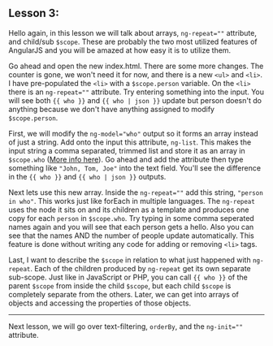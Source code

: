 ## Lesson 3:
Hello again, in this lesson we will talk about arrays, `ng-repeat=""` attribute, and child/sub `$scope`. These are probably the two most utilized features of AngularJS and you will be amazed at how easy it is to utilize them. 

Go ahead and open the new index.html. There are some more changes. The counter is gone, we won't need it for now, and there is a new `<ul>` and `<li>`. I have pre-populated the `<li>` with a `$scope.person` variable. On the `<li>` there is an `ng-repeat=""` attribute. Try entering something into the input. You will see both `{{ who }}` and `{{ who | json }}` update but person doesn't do anything because we don't have anything assigned to modify `$scope.person`.  

First, we will modify the `ng-model="who"` output so it forms an array instead of just a string. Add onto the input this attribute, `ng-list`. This makes the input string a comma separated, trimmed list and store it as an array in `$scope.who` ([More info here](http://docs.angularjs.org/api/ng.directive:ngList)). Go ahead and add the attribute then type something like `"John, Tom, Joe"` into the text field. You'll see the difference in the `{{ who }}` and `{{ who | json }}` outputs.

Next lets use this new array. Inside the `ng-repeat=""` add this string, `"person in who"`. This works just like forEach in multiple languages. The `ng-repeat` uses the node it sits on and its children as a template and produces one copy for each `person` in `$scope.who`. Try typing in some comma seperated names again and you will see that each person gets a hello. Also you can see that the names AND the number of people update automatically. This feature is done without writing any code for adding or removing `<li>` tags. 

Last, I want to describe the `$scope` in relation to what just happened with `ng-repeat`. Each of the children produced by `ng-repeat` get its own separate sub-scope. Just like in JavaScript or PHP, you can call `{{ who }}` of the parent `$scope` from inside the child `$scope`, but each child `$scope` is completely separate from the others. Later, we can get into arrays of objects and accessing the properties of those objects.

***
Next lesson, we will go over text-filtering, `orderBy`, and the `ng-init=""` attribute.